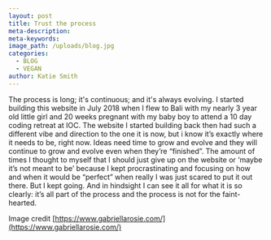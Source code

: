 ```yaml
---
layout: post
title: Trust the process
meta-description:
meta-keywords:
image_path: /uploads/blog.jpg
categories:
  - BLOG
  - VEGAN
author: Katie Smith
---
```


The process is long; it's continuous; and it's always evolving. I started building this website in July 2018 when I flew to Bali with my nearly 3 year old little girl and 20 weeks pregnant with my baby boy to attend a 10 day coding retreat at IOC. The website I started building back then had such a different vibe and direction to the one it is now, but i know it’s exactly where it needs to be, right now. Ideas need time to grow and evolve and they will continue to grow and evolve even when they’re “finished”. The amount of times I thought to myself that I should just give up on the website or ‘maybe it’s not meant to be’ because I kept procrastinating and focusing on how and when it would be “perfect” when really I was just scared to put it out there. But I kept going. And in hindsight I can see it all for what it is so clearly: it’s all part of the process and the process is not for the faint-hearted.

Image credit&nbsp;[https://www.gabriellarosie.com/](https://www.gabriellarosie.com/)